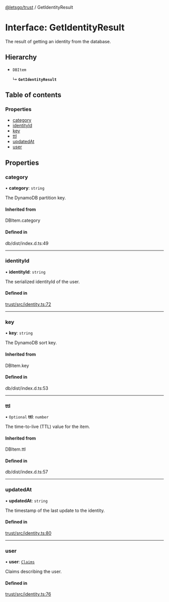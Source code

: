 [@letsgo/trust](../README.md) / GetIdentityResult

# Interface: GetIdentityResult

The result of getting an identity from the database.

## Hierarchy

- `DBItem`

  ↳ **`GetIdentityResult`**

## Table of contents

### Properties

- [category](GetIdentityResult.md#category)
- [identityId](GetIdentityResult.md#identityid)
- [key](GetIdentityResult.md#key)
- [ttl](GetIdentityResult.md#ttl)
- [updatedAt](GetIdentityResult.md#updatedat)
- [user](GetIdentityResult.md#user)

## Properties

### category

• **category**: `string`

The DynamoDB partition key.

#### Inherited from

DBItem.category

#### Defined in

db/dist/index.d.ts:49

___

### identityId

• **identityId**: `string`

The serialized identityId of the user.

#### Defined in

[trust/src/identity.ts:72](https://github.com/tjanczuk/letsgo/blob/c32fd97/packages/trust/src/identity.ts#L72)

___

### key

• **key**: `string`

The DynamoDB sort key.

#### Inherited from

DBItem.key

#### Defined in

db/dist/index.d.ts:53

___

### ttl

• `Optional` **ttl**: `number`

The time-to-live (TTL) value for the item.

#### Inherited from

DBItem.ttl

#### Defined in

db/dist/index.d.ts:57

___

### updatedAt

• **updatedAt**: `string`

The timestamp of the last update to the identity.

#### Defined in

[trust/src/identity.ts:80](https://github.com/tjanczuk/letsgo/blob/c32fd97/packages/trust/src/identity.ts#L80)

___

### user

• **user**: [`Claims`](Claims.md)

Claims describing the user.

#### Defined in

[trust/src/identity.ts:76](https://github.com/tjanczuk/letsgo/blob/c32fd97/packages/trust/src/identity.ts#L76)
